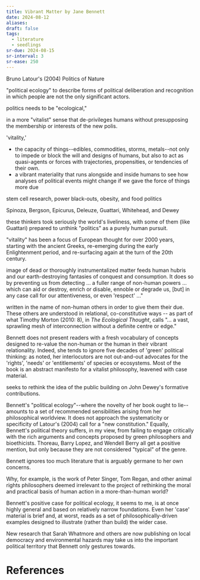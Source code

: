 ```yaml
---
title: Vibrant Matter by Jane Bennett
date: 2024-08-12
aliases: 
draft: false
tags:
  - literature
  - seedlings
sr-due: 2024-08-15
sr-interval: 3
sr-ease: 250
---
```

Bruno Latour's (2004) Politics of Nature

"political ecology" to describe forms of political deliberation and recognition in which people are not the only significant actors.

politics needs to be "ecological,"

in a more "vitalist" sense that de-privileges humans without presupposing the membership or interests of the new polis.

'vitality,'
- the capacity of things--edibles, commodities, storms, metals--not only to impede or block the will and designs of humans, but also to act as quasi-agents or forces with trajectories, propensities, or tendencies of their own.
- a vibrant materiality that runs alongside and inside humans to see how analyses of political events might change if we gave the force of things more due

stem cell research, power black-outs, obesity, and food politics

Spinoza, Bergson, Epicurus, Deleuze, Guattari, Whitehead, and Dewey

these thinkers took seriously the world's liveliness, with some of them (like Guattari) prepared to unthink "politics" as a purely human pursuit.

"vitality" has been a focus of European thought for over 2000 years, starting with the ancient Greeks, re-emerging during the early Enlightenment period, and re-surfacing again at the turn of the 20th century.

image of dead or thoroughly instrumentalized matter feeds human hubris and our earth-destroying fantasies of conquest and consumption. It does so by preventing us from detecting … a fuller range of non-human powers … which can aid or destroy, enrich or disable, ennoble or degrade us, [but] in any case call for our attentiveness, or even 'respect' …"

written in the name of non-human others in order to give them their due. These others are understood in relational, co-constitutive ways -- as part of what Timothy Morton (2010: 8), in _The Ecological Thought_, calls "… a vast, sprawling mesh of interconnection without a definite centre or edge."

Bennett does not present readers with a fresh vocabulary of concepts designed to re-value the non-human or the human in their vibrant relationality. Indeed, she tends to ignore five decades of 'green' political thinking: as noted, her interlocutors are not out-and-out advocates for the 'rights', 'needs' or 'entitlements' of species or ecosystems. Most of the book is an abstract manifesto for a vitalist philosophy, leavened with case material.

seeks to rethink the idea of the public building on John Dewey's formative contributions.

Bennett's "political ecology"--where the novelty of her book ought to lie--amounts to a set of recommended sensibilities arising from her philosophical worldview. It does not approach the systematicity or specificity of Latour's (2004) call for a "new constitution." Equally, Bennett's political theory suffers, in my view, from failing to engage critically with the rich arguments and concepts proposed by green philosophers and bioethicists. Thoreau, Barry Lopez, and Wendell Berry all get a positive mention, but only because they are not considered "typical" of the genre.

Bennett ignores too much literature that is arguably germane to her own concerns.

Why, for example, is the work of Peter Singer, Tom Regan, and other animal rights philosophers deemed irrelevant to the project of rethinking the moral and practical basis of human action in a more-than-human world?

Bennett's positive case for political ecology, it seems to me, is at once highly general and based on relatively narrow foundations. Even her 'case' material is brief and, at worst, reads as a set of philosophically-driven examples designed to illustrate (rather than build) the wider case.

New research that Sarah Whatmore and others are now publishing on local democracy and environmental hazards may take us into the important political territory that Bennett only gestures towards.
# References